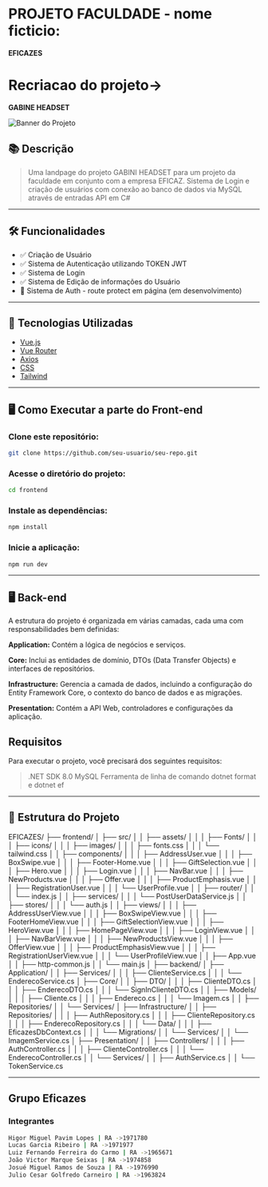 # PROJETO FACULDADE - nome ficticio:

**EFICAZES**

# Recriacao do projeto->

**GABINE HEADSET**

![Banner do Projeto](<(frontend/assets/images/Capa.png)> "Imagem de capa do figma utilizado para recriação")

## 📚 **Descrição**

> Uma landpage do projeto GABINI HEADSET para um projeto da faculdade em conjunto com a empresa EFICAZ.
> Sistema de Login e criação de usuários com conexão ao banco de dados via MySQL através de entradas API em C#

---

## 🛠️ **Funcionalidades**

- ✅ Criação de Usuário
- ✅ Sistema de Autenticação utilizando TOKEN JWT
- ✅ Sistema de Login
- ✅ Sistema de Edição de informações do Usuário
- 🚧 Sistema de Auth - route protect em página (em desenvolvimento)

---

## 🚀 **Tecnologias Utilizadas**

- [Vue.js](https://vuejs.org/)
- [Vue Router](https://router.vuejs.org/)
- [Axios](https://router.vuejs.org/)
- [CSS](https://www.w3schools.com/cssref/index.php)
- [Tailwind](https://tailwindcss.com/)

---

## 🖥️ Como Executar a parte do Front-end

### Clone este repositório:

```bash
git clone https://github.com/seu-usuario/seu-repo.git
```

### Acesse o diretório do projeto:

```bash
cd frontend
```

### Instale as dependências:

```bash
npm install
```

### Inicie a aplicação:

```bash
npm run dev
```

---

## 🖥️ Back-end

A estrutura do projeto é organizada em várias camadas, cada uma com responsabilidades bem definidas:

**Application:** Contém a lógica de negócios e serviços.

**Core:** Inclui as entidades de domínio, DTOs (Data Transfer Objects) e interfaces de repositórios.

**Infrastructure:** Gerencia a camada de dados, incluindo a configuração do Entity Framework Core, o contexto do banco de dados e as migrações.

**Presentation:** Contém a API Web, controladores e configurações da aplicação.

## Requisitos

Para executar o projeto, você precisará dos seguintes requisitos:

> .NET SDK 8.0
> MySQL
> Ferramenta de linha de comando dotnet format e dotnet ef

---

## 📂 **Estrutura do Projeto**

EFICAZES/
├── frontend/
│ ├── src/
│ │ ├── assets/
│ │ │ ├── Fonts/
│ │ │ ├── icons/
│ │ │ ├── images/
│ │ │ ├── fonts.css
│ │ │ └── tailwind.css
│ │ ├── components/
│ │ │ ├── AddressUser.vue
│ │ │ ├── BoxSwipe.vue
│ │ │ ├── Footer-Home.vue
│ │ │ ├── GiftSelection.vue
│ │ │ ├── Hero.vue
│ │ │ ├── Login.vue
│ │ │ ├── NavBar.vue
│ │ │ ├── NewProducts.vue
│ │ │ ├── Offer.vue
│ │ │ ├── ProductEmphasis.vue
│ │ │ ├── RegistrationUser.vue
│ │ │ └── UserProfile.vue
│ │ ├── router/
│ │ │ └── index.js
│ │ ├── services/
│ │ │ └── PostUserDataService.js
│ │ ├── stores/
│ │ │ └── auth.js
│ │ ├── views/
│ │ │ ├── AddressUserView.vue
│ │ │ ├── BoxSwipeView.vue
│ │ │ ├── FooterHomeView.vue
│ │ │ ├── GiftSelectionView.vue
│ │ │ ├── HeroView.vue
│ │ │ ├── HomePageView.vue
│ │ │ ├── LoginView.vue
│ │ │ ├── NavBarView.vue
│ │ │ ├── NewProductsView.vue
│ │ │ ├── OfferView.vue
│ │ │ ├── ProductEmphasisView.vue
│ │ │ ├── RegistrationUserView.vue
│ │ │ └── UserProfileView.vue
│ │ ├── App.vue
│ │ ├── http-common.js
│ │ └── main.js
│
├── backend/
│ ├── Application/
│ │ ├── Services/
│ │ │ ├── ClienteService.cs
│ │ │ └── EnderecoService.cs
│ ├── Core/
│ │ ├── DTO/
│ │ │ ├── ClienteDTO.cs
│ │ │ ├── EnderecoDTO.cs
│ │ │ └── SignInClienteDTO.cs
│ │ ├── Models/
│ │ │ ├── Cliente.cs
│ │ │ ├── Endereco.cs
│ │ │ └── Imagem.cs
│ │ ├── Repositories/
│ │ └── Services/
│ ├── Infrastructure/
│ │ ├── Repositories/
│ │ │ ├── AuthRepository.cs
│ │ │ ├── ClienteRepository.cs
│ │ │ ├── EnderecoRepository.cs
│ │ │ └── Data/
│ │ │ ├── EficazesDbContext.cs
│ │ │ └── Migrations/
│ │ └── Services/
│ │ └── ImagemService.cs
│ ├── Presentation/
│ │ ├── Controllers/
│ │ │ ├── AuthController.cs
│ │ │ ├── ClienteController.cs
│ │ │ └── EnderecoController.cs
│ │ └── Services/
│ │ ├── AuthService.cs
│ │ └── TokenService.cs

---

## Grupo Eficazes

### Integrantes

```bash
Higor Miguel Pavim Lopes | RA ->1971780
Lucas Garcia Ribeiro | RA ->1971977
Luiz Fernando Ferreira do Carmo | RA ->1965671
João Victor Marque Seixas | RA ->1974858
Josué Miguel Ramos de Souza | RA ->1976990
Julio Cesar Golfredo Carneiro | RA ->1963824
```
